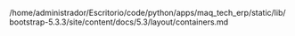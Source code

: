 /home/administrador/Escritorio/code/python/apps/maq_tech_erp/static/lib/bootstrap-5.3.3/site/content/docs/5.3/layout/containers.md